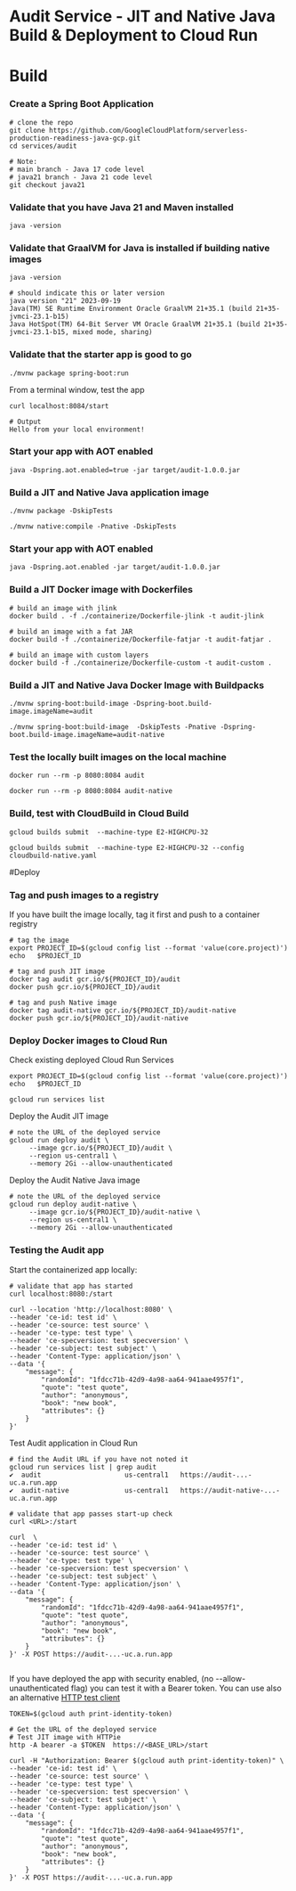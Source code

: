 # Audit Service - JIT and Native Java Build & Deployment to Cloud Run

# Build

### Create a Spring Boot Application
```
# clone the repo
git clone https://github.com/GoogleCloudPlatform/serverless-production-readiness-java-gcp.git
cd services/audit

# Note: 
# main branch - Java 17 code level
# java21 branch - Java 21 code level
git checkout java21
```

### Validate that you have Java 21 and Maven installed
```shell
java -version
```

### Validate that GraalVM for Java is installed if building native images
```shell
java -version

# should indicate this or later version
java version "21" 2023-09-19
Java(TM) SE Runtime Environment Oracle GraalVM 21+35.1 (build 21+35-jvmci-23.1-b15)
Java HotSpot(TM) 64-Bit Server VM Oracle GraalVM 21+35.1 (build 21+35-jvmci-23.1-b15, mixed mode, sharing)
```

### Validate that the starter app is good to go
```
./mvnw package spring-boot:run
```

From a terminal window, test the app
```
curl localhost:8084/start

# Output
Hello from your local environment!
```

### Start your app with AOT enabled
```shell
java -Dspring.aot.enabled=true -jar target/audit-1.0.0.jar
```

### Build a JIT and Native Java application image
```
./mvnw package -DskipTests 

./mvnw native:compile -Pnative -DskipTests
```

### Start your app with AOT enabled
```shell
java -Dspring.aot.enabled -jar target/audit-1.0.0.jar
```
### Build a JIT Docker image with Dockerfiles
```shell
# build an image with jlink
docker build . -f ./containerize/Dockerfile-jlink -t audit-jlink

# build an image with a fat JAR
docker build -f ./containerize/Dockerfile-fatjar -t audit-fatjar .

# build an image with custom layers
docker build -f ./containerize/Dockerfile-custom -t audit-custom .
```
### Build a JIT and Native Java Docker Image with Buildpacks
```
./mvnw spring-boot:build-image -Dspring-boot.build-image.imageName=audit

./mvnw spring-boot:build-image  -DskipTests -Pnative -Dspring-boot.build-image.imageName=audit-native
```

### Test the locally built images on the local machine
```shell
docker run --rm -p 8080:8084 audit

docker run --rm -p 8080:8084 audit-native
```

### Build, test with CloudBuild in Cloud Build
```shell
gcloud builds submit  --machine-type E2-HIGHCPU-32

gcloud builds submit  --machine-type E2-HIGHCPU-32 --config cloudbuild-native.yaml
```

#Deploy
### Tag and push images to a registry
If you have built the image locally, tag it first and push to a container registry
```shell
# tag the image
export PROJECT_ID=$(gcloud config list --format 'value(core.project)')
echo   $PROJECT_ID

# tag and push JIT image
docker tag audit gcr.io/${PROJECT_ID}/audit
docker push gcr.io/${PROJECT_ID}/audit

# tag and push Native image
docker tag audit-native gcr.io/${PROJECT_ID}/audit-native
docker push gcr.io/${PROJECT_ID}/audit-native
```

### Deploy Docker images to Cloud Run

Check existing deployed Cloud Run Services
```shell
export PROJECT_ID=$(gcloud config list --format 'value(core.project)')
echo   $PROJECT_ID

gcloud run services list
```

Deploy the Audit JIT image
```shell
# note the URL of the deployed service
gcloud run deploy audit \
     --image gcr.io/${PROJECT_ID}/audit \
     --region us-central1 \
     --memory 2Gi --allow-unauthenticated
```

Deploy the Audit Native Java image
```shell
# note the URL of the deployed service
gcloud run deploy audit-native \
     --image gcr.io/${PROJECT_ID}/audit-native \
     --region us-central1 \
     --memory 2Gi --allow-unauthenticated
```

### Testing the Audit app

Start the containerized app locally:
```shell
# validate that app has started
curl localhost:8080:/start

curl --location 'http://localhost:8080' \
--header 'ce-id: test id' \
--header 'ce-source: test source' \
--header 'ce-type: test type' \
--header 'ce-specversion: test specversion' \
--header 'ce-subject: test subject' \
--header 'Content-Type: application/json' \
--data '{
    "message": {
        "randomId": "1fdcc71b-42d9-4a98-aa64-941aae4957f1",
        "quote": "test quote",
        "author": "anonymous",
        "book": "new book",
        "attributes": {}
    }
}'
```

Test Audit application in Cloud Run
```shell
# find the Audit URL if you have not noted it
gcloud run services list | grep audit
✔  audit                     us-central1   https://audit-...-uc.a.run.app             
✔  audit-native              us-central1   https://audit-native-...-uc.a.run.app

# validate that app passes start-up check
curl <URL>:/start

curl  \
--header 'ce-id: test id' \
--header 'ce-source: test source' \
--header 'ce-type: test type' \
--header 'ce-specversion: test specversion' \
--header 'ce-subject: test subject' \
--header 'Content-Type: application/json' \
--data '{
    "message": {
        "randomId": "1fdcc71b-42d9-4a98-aa64-941aae4957f1",
        "quote": "test quote",
        "author": "anonymous",
        "book": "new book",
        "attributes": {}
    }
}' -X POST https://audit-...-uc.a.run.app
       
```

If you have deployed the app with security enabled, (no --allow-unauthenticated flag) you can test it with a Bearer token. You can use also an alternative [HTTP test client](https://httpie.io/)
```shell
TOKEN=$(gcloud auth print-identity-token)

# Get the URL of the deployed service
# Test JIT image with HTTPie
http -A bearer -a $TOKEN  https://<BASE_URL>/start

curl -H "Authorization: Bearer $(gcloud auth print-identity-token)" \
--header 'ce-id: test id' \
--header 'ce-source: test source' \
--header 'ce-type: test type' \
--header 'ce-specversion: test specversion' \
--header 'ce-subject: test subject' \
--header 'Content-Type: application/json' \
--data '{
    "message": {
        "randomId": "1fdcc71b-42d9-4a98-aa64-941aae4957f1",
        "quote": "test quote",
        "author": "anonymous",
        "book": "new book",
        "attributes": {}
    }
}' -X POST https://audit-...-uc.a.run.app
```
